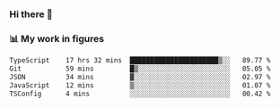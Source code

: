 ### Hi there 👋

### 📊 My work in figures

<!--START_SECTION:waka-->

```txt
TypeScript    17 hrs 32 mins  ██████████████████████▒░░   89.77 %
Git           59 mins         █▒░░░░░░░░░░░░░░░░░░░░░░░   05.05 %
JSON          34 mins         ▓░░░░░░░░░░░░░░░░░░░░░░░░   02.97 %
JavaScript    12 mins         ▒░░░░░░░░░░░░░░░░░░░░░░░░   01.07 %
TSConfig      4 mins          ░░░░░░░░░░░░░░░░░░░░░░░░░   00.42 %
```

<!--END_SECTION:waka-->
